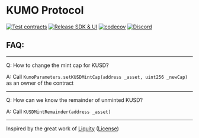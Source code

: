 # KUMO Protocol

[![Test contracts](https://github.com/kumodao/borrowprot/actions/workflows/test-contracts.yml/badge.svg)](https://github.com/kumodao/borrowprot/actions/workflows/test-contracts.yml) [![Release SDK & UI](https://github.com/kumodao/borrowprot/actions/workflows/release.yml/badge.svg)](https://github.com/kumodao/borrowprot/actions/workflows/release.yml) [![codecov](https://img.shields.io/codecov/c/gh/kumodao/kumo-protocol?label=codecov&logo=codecov)](https://app.codecov.io/gh/kumodao/kumo-protocol) [![Discord](https://img.shields.io/discord/931098119234551868?label=join%20chat&logo=discord&logoColor=white)](https://discord.gg/EfMyuxMmeN)

## FAQ:

---

Q: How to change the mint cap for KUSD?

A: Call `KumoParameters.setKUSDMintCap(address _asset, uint256 _newCap)` as an owner of the contract

---

Q: How can we know the remainder of unminted KUSD?

A: Call `KUSDMintRemainder(address _asset)`

---

Inspired by the great work of [Liquity](https://github.com/liquity/dev/) ([License](https://github.com/liquity/dev/blob/main/LICENSE))
